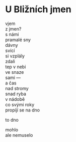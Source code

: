 U Bližních jmen  
===============

vjem  
z jmen?  
s námi  
pramalé sny  
 dávny  
svící  
si vzplály  
zdali  
tep v nebi  
ve snaze  
sami —  
a čas  
nad stromy  
snad ryba  
v nádobě  
co svými roky  
propíjí se na dno

to dno

mohlo  
ale nemuselo


